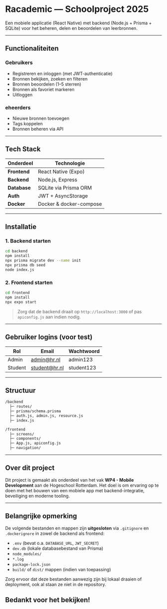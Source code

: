 # Racademic — Schoolproject 2025

Een mobiele applicatie (React Native) met backend (Node.js + Prisma + SQLite) voor het beheren, delen en beoordelen van leerbronnen.

---

## Functionaliteiten

### Gebruikers

- Registreren en inloggen (met JWT-authenticatie)
- Bronnen bekijken, zoeken en filteren
- Bronnen beoordelen (1–5 sterren)
- Bronnen als favoriet markeren
- Uitloggen

### eheerders

- Nieuwe bronnen toevoegen
- Tags koppelen
- Bronnen beheren via API

---

## Tech Stack

| Onderdeel    | Technologie             |
| ------------ | ----------------------- |
| **Frontend** | React Native (Expo)     |
| **Backend**  | Node.js, Express        |
| **Database** | SQLite via Prisma ORM   |
| **Auth**     | JWT + AsyncStorage      |
| **Docker**   | Docker & docker-compose |

---

## Installatie

### 1. Backend starten

```bash
cd backend
npm install
npx prisma migrate dev --name init
npx prisma db seed
node index.js
```

### 2. Frontend starten

```bash
cd frontend
npm install
npx expo start
```

> Zorg dat de backend draait op `http://localhost:3000` of pas `apiconfig.js` aan indien nodig.

---

## Gebruiker logins (voor test)

| Rol     | Email         | Wachtwoord |
| ------- | ------------- | ---------- |
| Admin   | admin@hr.nl   | admin123   |
| Student | student@hr.nl | student123 |

---

## Structuur

```bash
/backend
  ├─ routes/
  ├─ prisma/schema.prisma
  ├─ auth.js, admin.js, resource.js
  ├─ index.js

/frontend
  ├─ screens/
  ├─ components/
  ├─ App.js, apiconfig.js
  ├─ navigation/
```

---

## Over dit project

Dit project is gemaakt als onderdeel van het vak **WP4 - Mobile Development** aan de Hogeschool Rotterdam. Het doel is om ervaring op te doen met het bouwen van een mobiele app met backend-integratie, beveiliging en moderne tooling.

---

## Belangrijke opmerking

De volgende bestanden en mappen zijn **uitgesloten** via `.gitignore` en `.dockerignore` in zowel de backend als frontend:

- `.env` (bevat o.a. `DATABASE_URL`, `JWT_SECRET`)
- `dev.db` (lokale databasebestand van Prisma)
- `node_modules/`
- `*.log`
- `package-lock.json`
- `build/` of `dist/` mappen (indien van toepassing)

Zorg ervoor dat deze bestanden aanwezig zijn bij lokaal draaien of deployment, ook al staan ze niet in de repository.

## Bedankt voor het bekijken!
